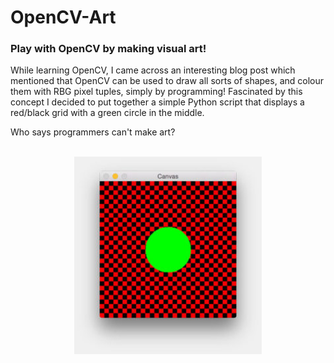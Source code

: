 # OpenCV-Art
### Play with OpenCV by making visual art!

While learning OpenCV, I came across an interesting blog post which mentioned that OpenCV can be used to draw all sorts of shapes, and colour them with RBG pixel tuples, simply by programming! Fascinated by this concept I decided to put together a simple Python script that displays a red/black grid with a green circle in the middle. 

Who says programmers can't make art? 


<p align="center">
   <br>
   <img src="drawing_example.jpg" width="300">
</p>
